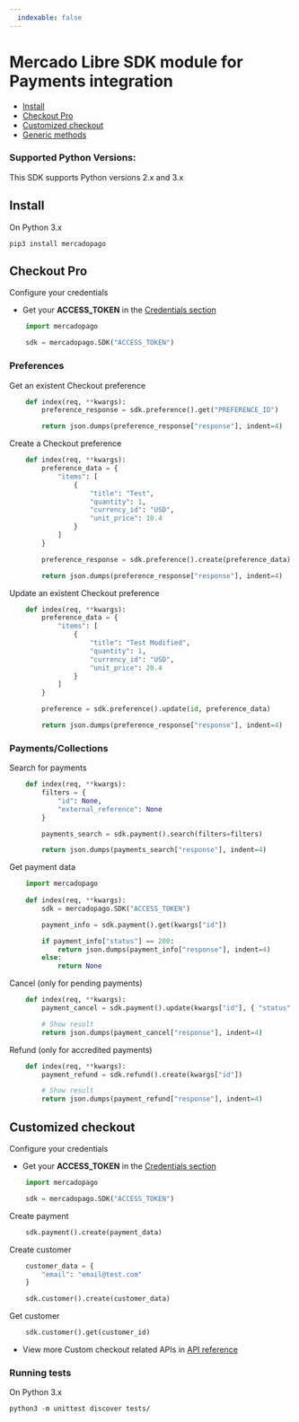 ```yaml
---
  indexable: false
---
```

# Mercado Libre SDK module for Payments integration


* [Install](#bookmark_install)
* [Checkout Pro](#bookmark_checkout_pro)
* [Customized checkout](#bookmark_customized_checkout)
* [Generic methods](#bookmark_generic_methods)

### Supported Python Versions:

This SDK supports Python versions 2.x and 3.x

## Install


On Python 3.x

``pip3 install mercadopago``

## Checkout Pro


Configure your credentials


- Get your **ACCESS_TOKEN** in the [Credentials section]([FAKER][CREDENTIALS][URL])


```python
    import mercadopago

    sdk = mercadopago.SDK("ACCESS_TOKEN")
```

### Preferences


Get an existent Checkout preference



```python
    def index(req, **kwargs):
        preference_response = sdk.preference().get("PREFERENCE_ID")

        return json.dumps(preference_response["response"], indent=4)
```

Create a Checkout preference

```python
    def index(req, **kwargs):
        preference_data = {
            "items": [
                {
                    "title": "Test",
                    "quantity": 1,
                    "currency_id": "USD",
                    "unit_price": 10.4
                }
            ]
        }

        preference_response = sdk.preference().create(preference_data)

        return json.dumps(preference_response["response"], indent=4)
```
Update an existent Checkout preference


```python
    def index(req, **kwargs):
        preference_data = {
            "items": [
                {
                    "title": "Test Modified",
                    "quantity": 1,
                    "currency_id": "USD",
                    "unit_price": 20.4
                }
            ]
        }

        preference = sdk.preference().update(id, preference_data)

        return json.dumps(preference_response["response"], indent=4)
```
### Payments/Collections


Search for payments
```python
    def index(req, **kwargs):
        filters = {
            "id": None,
            "external_reference": None
        }

        payments_search = sdk.payment().search(filters=filters)

        return json.dumps(payments_search["response"], indent=4)
```

Get payment data

```python
    import mercadopago
    
    def index(req, **kwargs):
        sdk = mercadopago.SDK("ACCESS_TOKEN")

        payment_info = sdk.payment().get(kwargs["id"])

        if payment_info["status"] == 200:
            return json.dumps(payment_info["response"], indent=4)
        else:
            return None
```

Cancel (only for pending payments)

```python
    def index(req, **kwargs):
        payment_cancel = sdk.payment().update(kwargs["id"], { "status": "cancelled" })

        # Show result
        return json.dumps(payment_cancel["response"], indent=4)
```

Refund (only for accredited payments)

```python
    def index(req, **kwargs):
        payment_refund = sdk.refund().create(kwargs["id"])

        # Show result
        return json.dumps(payment_refund["response"], indent=4)
```

## Customized checkout


Configure your credentials

* Get your **ACCESS_TOKEN** in the [Credentials section]([FAKER][CREDENTIALS][URL])


```python
    import mercadopago

    sdk = mercadopago.SDK("ACCESS_TOKEN")
```


Create payment

```python
    sdk.payment().create(payment_data)
```

Create customer

```python
    customer_data = {
        "email": "email@test.com"
    }

    sdk.customer().create(customer_data)
```

Get customer

```python
    sdk.customer().get(customer_id)
```

* View more Custom checkout related APIs in [API reference](https://www.mercadopago[FAKER][URL][DOMAIN]/developers/en/reference)


### Running tests


On Python 3.x

``python3 -m unittest discover tests/``
